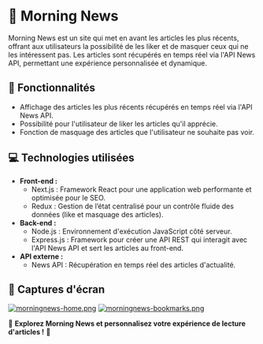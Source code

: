 # 🌅 Morning News

Morning News est un site qui met en avant les articles les plus récents, offrant aux utilisateurs la possibilité de les liker et de masquer ceux qui ne les intéressent pas. Les articles sont récupérés en temps réel via l'API News API, permettant une expérience personnalisée et dynamique.

## 🌟 Fonctionnalités

- Affichage des articles les plus récents récupérés en temps réel via l'API News API.
- Possibilité pour l'utilisateur de liker les articles qu'il apprécie.
- Fonction de masquage des articles que l'utilisateur ne souhaite pas voir.

## 💻 Technologies utilisées

- **Front-end :**
  - Next.js : Framework React pour une application web performante et optimisée pour le SEO.
  - Redux : Gestion de l’état centralisé pour un contrôle fluide des données (like et masquage des articles).
- **Back-end :**
  - Node.js : Environnement d'exécution JavaScript côté serveur.
  - Express.js : Framework pour créer une API REST qui interagit avec l'API News API et sert les articles au front-end.
- **API externe :**
  - News API : Récupération en temps réel des articles d'actualité.

## 📸 Captures d'écran
[![morningnews-home.png](https://i.postimg.cc/TPbbwFBc/morningnews-home.png)](https://postimg.cc/d7q3NHs7)
[![morningnews-bookmarks.png](https://i.postimg.cc/5yr98NCQ/morningnews-bookmarks.png)](https://postimg.cc/64dNXKzB)

🌟 **Explorez Morning News et personnalisez votre expérience de lecture d'articles !** 🌟
